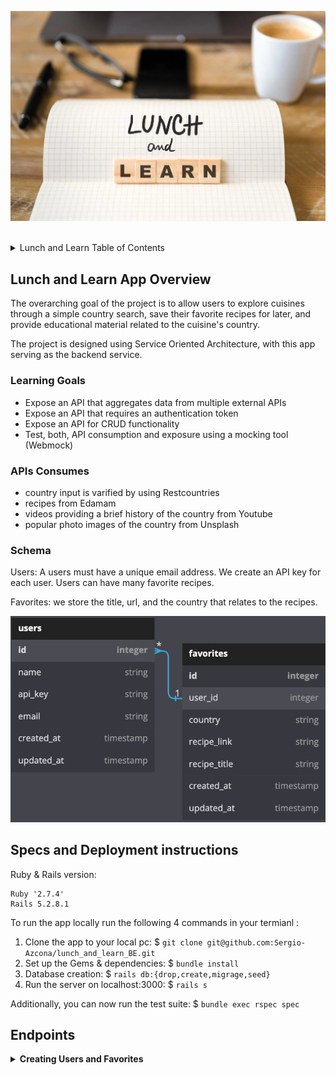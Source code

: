 ![alt text](app/assets/LnL_logo.webp)

<br>
<details>
  <summary>Lunch and Learn Table of Contents</summary>
  <ul list-style-position="inside">
    <li>
      <a href="#lunch-and-learn-app-overview">Lunch and Learn App Overview</a>
      <ul>
        <li><a href="#learning-goals">Learning Goals</a></li>
        <li><a href="#apis-consumed">APIs Consumed</a></li>
        <li><a href="#schema">Schema</a></li>
      </ul>
    </li>
    <li>
      <a href="#specs-and-deployment-instructions">Specs and Deployment instructions</a>
      <ul>
        <li><a href="#prerequisites">Prerequisites</a></li>
        <li><a href="#installation">Installation</a></li>
      </ul>
    </li>
    <li>
      <a href="#usage">Usage</a>
      <ul>
        <li><a href="#endpoints">Endpoints</a></li>
      </ul>
    </li>
  </ul>
</details>

<!-- LUNCH AND LEARN APP OVERVIEW -->
## Lunch and Learn App Overview
The overarching goal of the project is to allow users to explore cuisines through a simple country search, save their favorite recipes for later, and provide educational material related to the cuisine's country. 

The project is designed using Service Oriented Architecture, with this app serving as the backend service.

### Learning Goals
<ul>
  <li>Expose an API that aggregates data from multiple external APIs</li>
  <li>Expose an API that requires an authentication token</li>
  <li>Expose an API for CRUD functionality</li>
  <li>Test, both, API consumption and exposure using a mocking tool (Webmock)</li>
</ul>

### APIs Consumes
<ul>
  <li>country input is varified by using Restcountries</li>
  <li>recipes from Edamam</li>
  <li>videos providing a brief history of the country from Youtube</li>
  <li>popular photo images of the country from Unsplash</li>
</ul>

### Schema
Users: A users must have a unique email address. We create an API key for each user. Users can have many favorite recipes. 

Favorites: we store the title, url, and the country that relates to the recipes.  

![alt text](app/assets/Readme_Lunch_N_Learn_Schema.png)

<!-- SPECS AND DEPLOYMENT INSTRUCTIONS -->
## Specs and Deployment instructions
Ruby & Rails version:
  ```
  Ruby '2.7.4'
  Rails 5.2.8.1
  ```

To run the app locally run the following 4 commands in your termianl :
1. Clone the app to your local pc: $ ```git clone git@github.com:Sergio-Azcona/lunch_and_learn_BE.git```
2. Set up the Gems & dependencies:  $ ```bundle install```
3. Database creation: $ ```rails db:{drop,create,migrage,seed}```
4. Run the server on localhost:3000: $ ```rails s```

Additionally, you can now run the test suite: $ ```bundle exec rspec spec```

## Endpoints

<details close>
  <summary><strong>Creating Users and Favorites</strong></summary>
  <details>
    <summary><strong>Users</strong></summary>
      Creating a user:
      <ul style="list-style-type: none">
        <li>Users require a name and unique email address</li>
        <li>API Endpoint: <i>http://localhost:3000/api/v1/users </i></li>
      </ul>
      Request/Response:
      <ul style="list-style-type: none">
      <li>Happy Path - User is SUCCESSFULLY created</li>
      <img src="app/assets/user_create_happy_path.png">
      <li>Sad Path - User was NOT created</li>
      <img src="app/assets/user_create_sad_path.png">
      </ul>
  </details>
  <details>
    <summary><strong>Favorites</strong></summary>
      Creating a favorite:
      <ul style="list-style-type: none">
        <li>data required: recipe title, recipe url, country and user's api key</li>
        <li>API Endpoint: <i>http://localhost:3000/api/v1/favorites</i></li>
      </ul>
      Request/Response:
      <ul style="list-style-type: none">
      <li>Happy Path - favorite is SUCCESSFULLY created</li>
      <img src="app/assets/favorite_happy_path.png">
      <li>Sad Path - favorite was NOT created</li>
      <img src="app/assets/favorite_sad_path.png">
      </ul>
  </details>
</details>